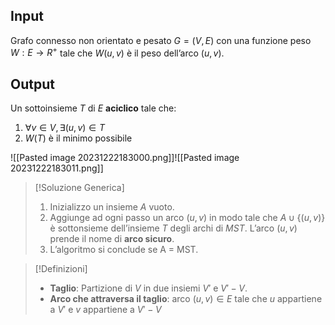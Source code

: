 ## Input
Grafo connesso non orientato e pesato $G = (V, E)$ con una funzione peso $W : E \rightarrow R^+$ tale che $W(u,v)$ è il peso dell’arco $(u,v)$.
## Output
Un sottoinsieme $T$ di $E$ **aciclico** tale che:

1. $∀ v ∈ V, ∃ (u,v) ∈ T$
2. $W(T)$ è il minimo possibile

![[Pasted image 20231222183000.png]]![[Pasted image 20231222183011.png]]

>[!Soluzione Generica]
>1. Inizializzo un insieme $A$ vuoto.
>2. Aggiunge ad ogni passo un arco $(u,v)$ in modo tale che $A ∪ \{(u,v)\}$ è sottonsieme dell’insieme $T$ degli archi di $MST$. L’arco $(u, v)$ prende il nome di **arco sicuro**.
>3. L’algoritmo si conclude se A = MST.

>[!Definizioni]
>- **Taglio**: Partizione di $V$ in due insiemi $V'$ e $V'-V$.
>- **Arco che attraversa il taglio**: arco $(u,v) ∈ E$ tale che $u$ appartiene a $V'$ e $v$ appartiene a $V'-V$

